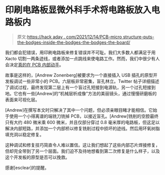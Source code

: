 # 印刷电路板显微外科手术将电路板放入电路板内

> 原文:[https://hack aday . com/2021/12/14/PCB-micro structure-puts-the-bodges-inside-the-bodges-the-bodges-the-board/](https://hackaday.com/2021/12/14/pcb-microsurgery-puts-the-bodges-inside-the-board/)

我们都会犯错误，用印刷电路板来修复错误并不可耻。我们大多数人都满足于用 Xacto 切割一两条迹线，或者添加一点跳线来使电路工作。然而，我们中很少有人会决定[真的在 PCB 内部动手](https://twitter.com/azonenberg/status/1469808785694683139)。

故事是这样的，[Andrew Zonenberg]被要求为一个直接插入 USB 插孔的原型开发板调试一些非常小的 PCB。六层板非常密集，盲孔林立。Twitter 帖子详细描述了调试过程，最终发现第二层上有一个盲过孔短接到电源轨，另一个过孔短接到地。它也有一些[Andrew]的“机械层析成像”方法的美丽镜头，通过慢慢研磨板的表面来可视化层。

[Andrew]在撰写本文时只解决了其中一个问题，但必须亲眼目睹才能相信。它始于使用一个小得离谱的端铣刀铣掉 PCB，以接近盲孔。[Andrew]铣削的空腔最终只有大约 480 微米乘 600 微米，并且仅部分穿过 0.8 毫米厚的电路板，但这足以解决内部短路，并添加一个内部桥以修复铣削过程中损坏的迹线。然后用环氧树脂填充洞以稳定修复。

这种调试和修复技巧简直令人难以置信。这让我们想起了这些内部芯片焊接修复，但却完全带到了另一个层面。我们迫不及待地想看到第二次修复是什么样子，以及这个开发板的原型是否可以挽救。

感谢[esclear]的提醒。
